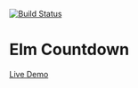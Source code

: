 [![Build Status](https://travis-ci.org/battermann/elm-countdown.svg?branch=master)](https://travis-ci.org/battermann/elm-countdown)

# Elm Countdown

[Live Demo](https://elm-countdown.surge.sh)